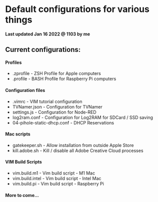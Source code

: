 # Default configurations for various things

#### Last updated Jan 16 2022 @ 1103 by me

## Current configurations:

#### Profiles 
* .zprofile                     - ZSH Profile for Apple computers
* .profile                      - BASH Profile for Raspberry Pi computers

#### Configuration files
* .vimrc                        - VIM tutorial configuration
* TVNamer.json                  - Configuration for TVNamer
* settings.js                   - Configuration for Node-RED 
* log2ram.conf                  - Configuration for Log2RAM for SDCard / SSD saving
* 04-pihole-static-dhcp.conf    - DHCP Reservations

#### Mac scripts
* gatekeeper.sh                 - Allow installation from outside Apple Store
* kill.adobe.sh                 - Kill / disable all Adobe Creative Cloud processes
 
#### VIM Build Scripts
* vim.build.m1                  - Vim build script - M1 Mac
* vim.build.intel               - Vim build script - Intel Mac
* vim.build.pi                  - Vim build script - Raspberry Pi
 
#### More to come...

